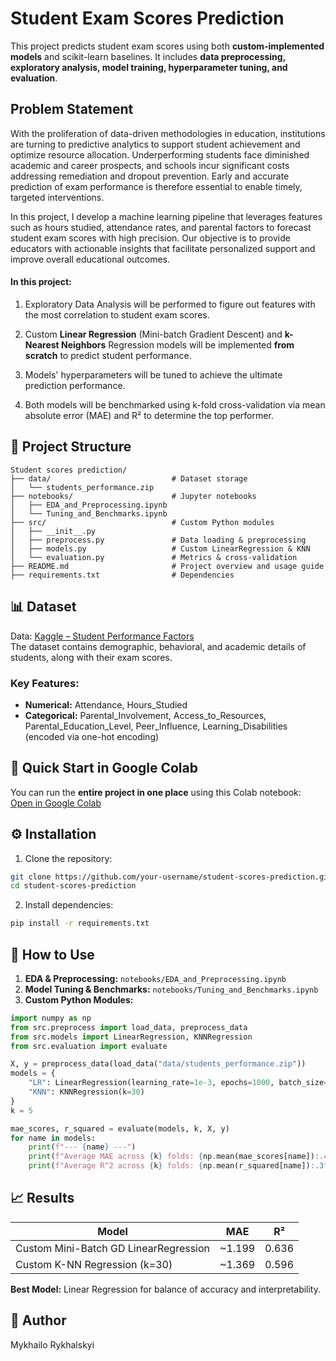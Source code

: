 # Student Exam Scores Prediction

This project predicts student exam scores using both **custom-implemented models** and scikit-learn baselines. It includes **data preprocessing, exploratory analysis, model training, hyperparameter tuning, and evaluation**.

## Problem Statement
With the proliferation of data-driven methodologies in education, institutions are turning to predictive analytics to support student achievement and optimize resource allocation. Underperforming students face diminished academic and career prospects, and schools incur significant costs addressing remediation and dropout prevention. Early and accurate prediction of exam performance is therefore essential to enable timely, targeted interventions.

In this project, I develop a machine learning pipeline that leverages features such as hours studied, attendance rates, and parental factors to forecast student exam scores with high precision. Our objective is to provide educators with actionable insights that facilitate personalized support and improve overall educational outcomes.

#### In this project:

1. Exploratory Data Analysis will be performed to figure out features with the most correlation to student exam scores. 

2. Custom **Linear Regression** (Mini-batch Gradient Descent) and **k-Nearest Neighbors** Regression models will be implemented **from scratch** to predict student performance.

3. Models' hyperparameters will be tuned to achieve the ultimate prediction performance. 

4. Both models will be benchmarked using k-fold cross-validation via mean absolute error (MAE) and R² to determine the top performer.


## 📂 Project Structure

```
Student scores prediction/
├── data/                           # Dataset storage
│   └── students_performance.zip
├── notebooks/                      # Jupyter notebooks
│   ├── EDA_and_Preprocessing.ipynb
│   └── Tuning_and_Benchmarks.ipynb
├── src/                            # Custom Python modules
│   ├── __init__.py
│   ├── preprocess.py               # Data loading & preprocessing
│   ├── models.py                   # Custom LinearRegression & KNN
│   └── evaluation.py               # Metrics & cross-validation
├── README.md                       # Project overview and usage guide
├── requirements.txt                # Dependencies
```

## 📊 Dataset

Data: [Kaggle – Student Performance Factors](https://www.kaggle.com/datasets/lainguyn123/student-performance-factors)\
The dataset contains demographic, behavioral, and academic details of students, along with their exam scores.

### Key Features:

- **Numerical:** Attendance, Hours\_Studied
- **Categorical:** Parental\_Involvement, Access\_to\_Resources, Parental\_Education\_Level, Peer\_Influence, Learning\_Disabilities (encoded via one-hot encoding)

## 🚀 Quick Start in Google Colab

You can run the **entire project in one place** using this Colab notebook:\
[Open in Google Colab](https://colab.research.google.com/drive/14Le9Ehw26GnCMng7HzWH49bEolo2yMQu?usp=sharing)&#x20;

## ⚙️ Installation

1. Clone the repository:

```bash
git clone https://github.com/your-username/student-scores-prediction.git
cd student-scores-prediction
```

2. Install dependencies:

```bash
pip install -r requirements.txt
```

## 📓 How to Use

1. **EDA & Preprocessing:** `notebooks/EDA_and_Preprocessing.ipynb`
2. **Model Tuning & Benchmarks:** `notebooks/Tuning_and_Benchmarks.ipynb`
3. **Custom Python Modules:**

```python
import numpy as np
from src.preprocess import load_data, preprocess_data
from src.models import LinearRegression, KNNRegression
from src.evaluation import evaluate

X, y = preprocess_data(load_data("data/students_performance.zip"))
models = {
    "LR": LinearRegression(learning_rate=1e-3, epochs=1000, batch_size=32),
    "KNN": KNNRegression(k=30)
}
k = 5

mae_scores, r_squared = evaluate(models, k, X, y)
for name in models:
    print(f"--- {name} ---")
    print(f"Average MAE across {k} folds: {np.mean(mae_scores[name]):.4f}")
    print(f"Average R^2 across {k} folds: {np.mean(r_squared[name]):.3f}\n")
```

## 📈 Results

| Model                                 | MAE     | R²    |
|---------------------------------------| ------- | ----- |
| Custom Mini-Batch GD LinearRegression | \~1.199 | 0.636 |
| Custom K-NN Regression (k=30)         | \~1.369 | 0.596 |

**Best Model:** Linear Regression for balance of accuracy and interpretability.

## 📝 Author

Mykhailo Rykhalskyi
